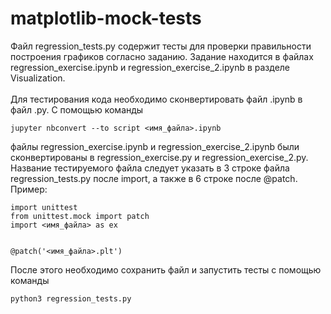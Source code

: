 # matplotlib-mock-tests
Файл regression_tests.py содержит тесты для проверки правильности построения графиков согласно заданию.
Задание находится в файлах regression_exercise.ipynb и regression_exercise_2.ipynb в разделе Visualization.</br></br>
Для тестирования кода необходимо cконвертировать файл .ipynb в файл .py. С помощью команды

    jupyter nbconvert --to script <имя_файла>.ipynb

файлы regression_exercise.ipynb и regression_exercise_2.ipynb были сконвертированы в regression_exercise.py и regression_exercise_2.py.
Название тестируемого файла следует указать в 3 строке файла regression_tests.py после import, а также в 6 строке после @patch.
Пример:

    import unittest
    from unittest.mock import patch
    import <имя_файла> as ex
    
    
    @patch('<имя_файла>.plt')

После этого необходимо сохранить файл и запустить тесты с помощью команды

    python3 regression_tests.py
